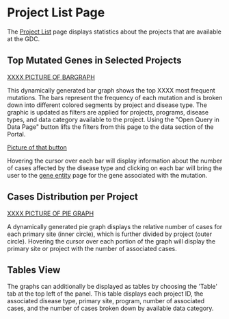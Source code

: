 # Project List Page

The [Project List](LINK) page displays statistics about the projects that are available at the GDC.  

## Top Mutated Genes in Selected Projects

[XXXX PICTURE OF BARGRAPH](LINK)

This dynamically generated bar graph shows the top XXXX most frequent mutations.  The bars represent the frequency of each mutation and is broken down into different colored segments by project and disease type.  The graphic is updated as filters are applied for projects, programs, disease types, and data category available to the project. Using the "Open Query in Data Page" button lifts the filters from this page to the data section of the Portal.  

[Picture of that button](LINK)

 Hovering the cursor over each bar will display information about the number of cases affected by the disease type and clicking on each bar will bring the user to the [gene entity](LINK) page for the gene associated with the mutation.

## Cases Distribution per Project

[XXXX PICTURE OF PIE GRAPH](LINK)

A dynamically generated pie graph displays the relative number of cases for each primary site (inner circle), which is further divided by project (outer circle). Hovering the cursor over each portion of the graph will display the primary site or project with the number of associated cases.  

## Tables View

The graphs can additionally be displayed as tables by choosing the 'Table' tab at the top left of the panel. This table displays each project ID, the associated disease type, primary site, program, number of associated cases, and the number of cases broken down by available data category.
